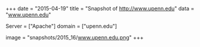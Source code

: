
+++
date = "2015-04-19"
title = "Snapshot of http://www.upenn.edu"
data = "www.upenn.edu"

Server = ["Apache"]
domain = ["upenn.edu"]

  image = "snapshots/2015_16/www.upenn.edu.png"
+++
#
